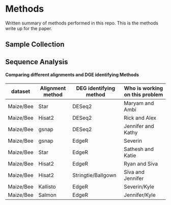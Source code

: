 # Methods

Written summary of methods performed in this repo. This is the methods write up for the paper.

## Sample Collection

## Sequence Analysis


#### Comparing different alignments and DGE identifying Methods

| dataset | Alignment method | DEG identifying method | Who is working on this problem |
| --- | --- | --- | --- |
| Maize/Bee | Star | DESeq2 |Maryam and Ambi  |
| Maize/Bee | Hisat2 | DESeq2 | Rick and Alex|
| Maize/Bee | gsnap | DESeq2 |Jennifer and Kathy |  
|Maize/Bee| gsnap | EdgeR| Severin
| Maize/Bee | Star | EdgeR | Sathesh and Katie |
| Maize/Bee | Hisat2 | EdgeR | Ryan and Siva|
|Maize/Bee| Hisat2|Stringtie/Ballgown | Siva and Jennifer  |
|Maize/Bee| Kallisto| EdgeR | Severin/Kyle|
|Maize/Bee| Salmon| EdgeR| Jennifer/Kyle|
